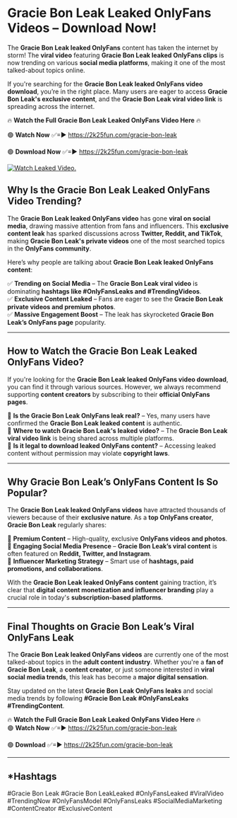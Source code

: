 # Gracie Bon Leak Leaked OnlyFans Videos – Download Now!

The **Gracie Bon Leak leaked OnlyFans** content has taken the internet by storm! The **viral video** featuring **Gracie Bon Leak leaked OnlyFans clips** is now trending on various **social media platforms**, making it one of the most talked-about topics online.  

If you're searching for the **Gracie Bon Leak leaked OnlyFans video download**, you’re in the right place. Many users are eager to access **Gracie Bon Leak's exclusive content**, and the **Gracie Bon Leak viral video link** is spreading across the internet.  

🔥 **Watch the Full Gracie Bon Leak Leaked OnlyFans Video Here** 🔥  

🟢 **Watch Now** ✅=► https://2k25fun.com/gracie-bon-leak

🟢 **Download Now** ✅=► https://2k25fun.com/gracie-bon-leak

[![Watch Leaked Video.](https://miro.medium.com/v2/resize:fit:828/format:webp/1*cilzJN44JGOrTw9NJCrNHA.gif "Watch Leaked Video")](https://2k25fun.com/gracie-bon-leak)

## **Why Is the Gracie Bon Leak Leaked OnlyFans Video Trending?**  

The **Gracie Bon Leak leaked OnlyFans video** has gone **viral on social media**, drawing massive attention from fans and influencers. This **exclusive content leak** has sparked discussions across **Twitter, Reddit, and TikTok**, making **Gracie Bon Leak's private videos** one of the most searched topics in the **OnlyFans community**.  

Here’s why people are talking about **Gracie Bon Leak leaked OnlyFans content**:  

✅ **Trending on Social Media** – The **Gracie Bon Leak viral video** is dominating **hashtags like #OnlyFansLeaks and #TrendingVideos**.  
✅ **Exclusive Content Leaked** – Fans are eager to see the **Gracie Bon Leak private videos and premium photos**.  
✅ **Massive Engagement Boost** – The leak has skyrocketed **Gracie Bon Leak’s OnlyFans page** popularity.  

---

## **How to Watch the Gracie Bon Leak Leaked OnlyFans Video?**  

If you're looking for the **Gracie Bon Leak leaked OnlyFans video download**, you can find it through various sources. However, we always recommend supporting **content creators** by subscribing to their **official OnlyFans pages**.  

🔹 **Is the Gracie Bon Leak OnlyFans leak real?** – Yes, many users have confirmed the **Gracie Bon Leak leaked content** is authentic.  
🔹 **Where to watch Gracie Bon Leak's leaked video?** – The **Gracie Bon Leak viral video link** is being shared across multiple platforms.  
🔹 **Is it legal to download leaked OnlyFans content?** – Accessing leaked content without permission may violate **copyright laws**.  

---

## **Why Gracie Bon Leak’s OnlyFans Content Is So Popular?**  

The **Gracie Bon Leak leaked OnlyFans videos** have attracted thousands of viewers because of their **exclusive nature**. As a **top OnlyFans creator**, **Gracie Bon Leak** regularly shares:  

📌 **Premium Content** – High-quality, exclusive **OnlyFans videos and photos**.  
📌 **Engaging Social Media Presence** – **Gracie Bon Leak’s viral content** is often featured on **Reddit, Twitter, and Instagram**.  
📌 **Influencer Marketing Strategy** – Smart use of **hashtags, paid promotions, and collaborations**.  

With the **Gracie Bon Leak leaked OnlyFans content** gaining traction, it’s clear that **digital content monetization and influencer branding** play a crucial role in today's **subscription-based platforms**.  

---

## **Final Thoughts on Gracie Bon Leak’s Viral OnlyFans Leak**  

The **Gracie Bon Leak leaked OnlyFans videos** are currently one of the most talked-about topics in the **adult content industry**. Whether you're a **fan of Gracie Bon Leak**, a **content creator**, or just someone interested in **viral social media trends**, this leak has become a **major digital sensation**.  

Stay updated on the latest **Gracie Bon Leak OnlyFans leaks** and social media trends by following **#Gracie Bon Leak #OnlyFansLeaks #TrendingContent**.  

🔥 **Watch the Full Gracie Bon Leak Leaked OnlyFans Video Here** 🔥  
🟢 **Watch Now** ✅=► https://2k25fun.com/gracie-bon-leak

🟢 **Download** ✅=► https://2k25fun.com/gracie-bon-leak

---

## *Hashtags
#Gracie Bon Leak #Gracie Bon LeakLeaked #OnlyFansLeaked #ViralVideo #TrendingNow #OnlyFansModel #OnlyFansLeaks #SocialMediaMarketing #ContentCreator #ExclusiveContent  